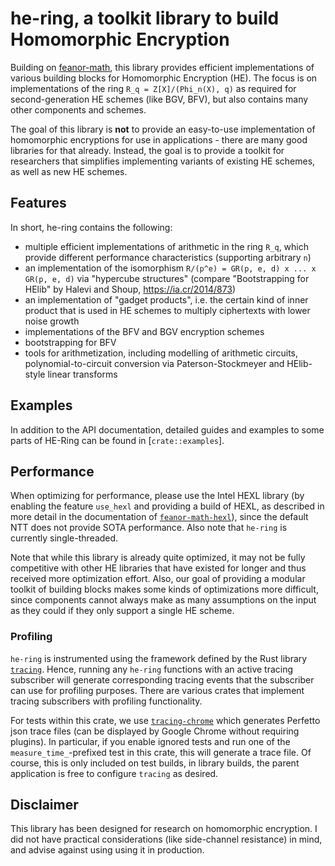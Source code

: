 # he-ring, a toolkit library to build Homomorphic Encryption

Building on [feanor-math](https://crates.io/crates/feanor-math), this library provides efficient implementations of various building blocks for Homomorphic Encryption (HE).
The focus is on implementations of the ring `R_q = Z[X]/(Phi_n(X), q)` as required for second-generation HE schemes (like BGV, BFV), but also contains many other components and schemes.

The goal of this library is **not** to provide an easy-to-use implementation of homomorphic encryptions for use in applications - there are many good libraries for that already.
Instead, the goal is to provide a toolkit for researchers that simplifies implementing variants of existing HE schemes, as well as new HE schemes.

## Features

In short, he-ring contains the following:
 - multiple efficient implementations of arithmetic in the ring `R_q`, which provide different performance characteristics (supporting arbitrary `n`)
 - an implementation of the isomorphism `R/(p^e) = GR(p, e, d) x ... x GR(p, e, d)` via "hypercube structures" (compare "Bootstrapping for HElib" by Halevi and Shoup, <https://ia.cr/2014/873>)
 - an implementation of "gadget products", i.e. the certain kind of inner product that is used in HE schemes to multiply ciphertexts with lower noise growth
 - implementations of the BFV and BGV encryption schemes
 - bootstrapping for BFV
 - tools for arithmetization, including modelling of arithmetic circuits, polynomial-to-circuit conversion via Paterson-Stockmeyer and HElib-style linear transforms

## Examples

In addition to the API documentation, detailed guides and examples to some parts of HE-Ring can be found in [`crate::examples`].

## Performance

When optimizing for performance, please use the Intel HEXL library (by enabling the feature `use_hexl` and providing a build of HEXL, as described in more detail in the documentation of [`feanor-math-hexl`](https://github.com/FeanorTheElf/feanor-math-hexl)), since the default NTT does not provide SOTA performance. Also note that `he-ring` is currently single-threaded.

Note that while this library is already quite optimized, it may not be fully competitive with other HE libraries that have existed for longer and thus received more optimization effort.
Also, our goal of providing a modular toolkit of building blocks makes some kinds of optimizations more difficult, since components cannot always make as many assumptions on the input as they could if they only support a single HE scheme.

### Profiling

`he-ring` is instrumented using the framework defined by the Rust library [`tracing`](https://crates.io/crates/tracing).
Hence, running any `he-ring` functions with an active tracing subscriber will generate corresponding tracing events that the subscriber can use for profiling purposes.
There are various crates that implement tracing subscribers with profiling functionality.

For tests within this crate, we use [`tracing-chrome`](https://crates.io/crates/tracing-chrome) which generates Perfetto json trace files (can be displayed by Google Chrome without requiring plugins).
In particular, if you enable ignored tests and run one of the  `measure_time_`-prefixed test in this crate, this will generate a trace file.
Of course, this is only included on test builds, in library builds, the parent application is free to configure `tracing` as desired.

## Disclaimer

This library has been designed for research on homomorphic encryption.
I did not have practical considerations (like side-channel resistance) in mind, and advise against using using it in production.
